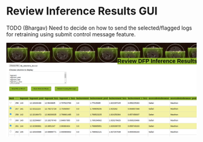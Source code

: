 # Review Inference Results GUI

TODO (Bhargav) Need to decide on how to send the selected/flagged logs for retraining using submit control message feature.

![DFP Review Inference Results](./images/dfp_review_inf_results.png)

